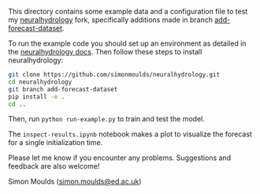 This directory contains some example data and a configuration file to test my [neuralhydrology](https://github.com/simonmoulds/neuralhydrology.git) fork, specifically additions made in branch [add-forecast-dataset](https://github.com/simonmoulds/neuralhydrology/tree/add-forecast-dataset). 

To run the example code you should set up an environment as detailed in the [neuralhydrology docs](https://neuralhydrology.readthedocs.io/en/latest/usage/quickstart.html#prerequisites). Then follow these steps to install neuralhydrology:

```sh
git clone https://github.com/simonmoulds/neuralhydrology.git
cd neuralhydrology
git branch add-forecast-dataset
pip install -e .
cd ..
```

Then, run `python run-example.py` to train and test the model.  

The `inspect-results.ipynb` notebook makes a plot to visualize the forecast for a single initialization time. 

Please let me know if you encounter any problems. Suggestions and feedback are also welcome! 

Simon Moulds (simon.moulds@ed.ac.uk)